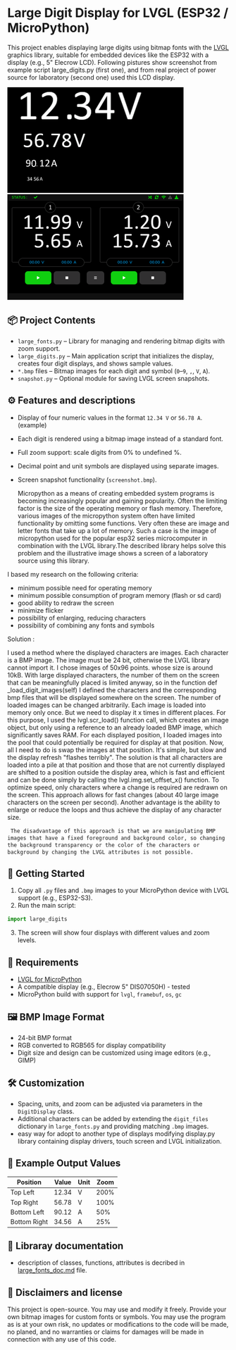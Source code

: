 
# Large Digit Display for LVGL (ESP32 / MicroPython)

This project enables displaying large digits using bitmap fonts with the [LVGL](https://lvgl.io/) graphics library, suitable for embedded devices like the ESP32 with a display (e.g., 5" Elecrow LCD). Following pistures show screenshot from example script large_digits.py (first one), and from real project of power source for laboratory (second one) used this LCD display.

![Screenshot](screenshot.png) 
![LK-20](screenshot2.png) 

## 📦 Project Contents

- `large_fonts.py` – Library for managing and rendering bitmap digits with zoom support.
- `large_digits.py` – Main application script that initializes the display, creates four digit displays, and shows sample values.
- `*.bmp` files – Bitmap images for each digit and symbol (`0`–`9`, `,`, `V`, `A`).
- `snapshot.py` – Optional module for saving LVGL screen snapshots.

## ⚙️ Features and descriptions

- Display of four numeric values in the format `12.34 V` or `56.78 A`. (example)
- Each digit is rendered using a bitmap image instead of a standard font.
- Full zoom support: scale digits from 0% to undefined %.
- Decimal point and unit symbols are displayed using separate images.
- Screen snapshot functionality (`screenshot.bmp`).

  Micropython as a means of creating embedded system programs is becoming increasingly popular and gaining popularity. Often the limiting factor is the size of the operating memory or flash memory. Therefore, various images of the micropython system often have limited functionality by omitting some functions. Very often these are image and letter fonts that take up a lot of memory. Such a case is the image of micropython used for the popular esp32 series microcomputer in combination with the LVGL library.The described library helps solve this problem and the illustrative image shows a screen of a laboratory source using this library.

I based my research on the following criteria:
- minimum possible need for operating memory
- minimum possible consumption of program memory (flash or sd card)
- good ability to redraw the screen
- minimize flicker
- possibility of enlarging, reducing characters
- possibility of combining any fonts and symbols

Solution :

  I used a method where the displayed characters are images. Each character is a BMP image. The image must be 24 bit, otherwise the LVGL library cannot import it. I chose images of 50x96 points. whose size is around 10kB. With large displayed characters, the number of them on the screen that can be meaningfully placed is limited anyway, so in the function def _load_digit_images(self) I defined the characters and the corresponding bmp files that will be displayed somewhere on the screen. The number of loaded images can be changed arbitrarily. Each image is loaded into memory only once. But we need to display it x times in different places.  For this purpose, I used the lvgl.scr_load() function call, which creates an image object, but only using a reference to an already loaded BMP image, which significantly saves RAM. For each displayed position, I loaded images into the pool that could potentially be required for display at that position. Now, all I need to do is swap the images at that position. It's simple, but slow and the display refresh "flashes terribly". The solution is that all characters are loaded into a pile at that position and those that are not currently displayed are shifted to a position outside the display area, which is fast and efficient and can be done simply by calling the lvgl.img.set_offset_x() function. To optimize speed, only characters where a change is required are redrawn on the screen. This approach allows for fast changes (about 40 large image characters on the screen per second). Another advantage is the ability to enlarge or reduce the loops and thus achieve the display of any character size.

     The disadvantage of this approach is that we are manipulating BMP images that have a fixed foreground and background color, so changing the background transparency or the color of the characters or background by changing the LVGL attributes is not possible.

## 🚀 Getting Started

1. Copy all `.py` files and `.bmp` images to your MicroPython device with LVGL support (e.g., ESP32-S3).
2. Run the main script:

```python
import large_digits
```

3. The screen will show four displays with different values and zoom levels.

## 🧠 Requirements

- [LVGL for MicroPython](https://github.com/lvgl/lv_binding_micropython)
- A compatible display (e.g., Elecrow 5" DIS07050H) - tested
- MicroPython build with support for `lvgl`, `framebuf`, `os`, `gc`

## 🖼️ BMP Image Format

- 24-bit BMP format
- RGB converted to RGB565 for display compatibility
- Digit size and design can be customized using image editors (e.g., GIMP)

## 🛠️ Customization

- Spacing, units, and zoom can be adjusted via parameters in the `DigitDisplay` class.
- Additional characters can be added by extending the `digit_files` dictionary in `large_fonts.py` and providing matching `.bmp` images.
- easy way for adopt to another type of displays modifying display.py library containing display drivers, touch screen and LVGL initialization.

## 🧪 Example Output Values

| Position       | Value | Unit | Zoom  |
|----------------|-------|------|-------|
| Top Left       | 12.34 | V    | 200%  |
| Top Right      | 56.78 | V    | 100%  |
| Bottom Left    | 90.12 | A    | 50%   |
| Bottom Right   | 34.56 | A    | 25%   |

## 📄 Libraray documentation

- description of classes, functions, attributes is decribed in [large_fonts_doc.md](large_fonts_doc.md) file.

## 📄 Disclaimers and license

This project is open-source. You may use and modify it freely. Provide your own bitmap images for custom fonts or symbols. You may use the program as is at your own risk, no updates or modifications to the code will be made, no planed, and no warranties or claims for damages will be made in connection with any use of this code.
